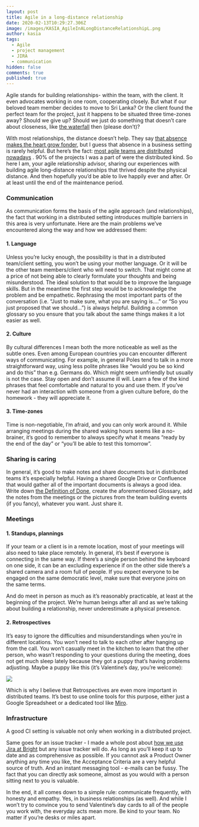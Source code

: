 ```yaml
---
layout: post
title: Agile in a long-distance relationship
date: 2020-02-13T10:29:27.306Z
image: /images/KASIA_AgileInALongDistanceRelationshipL.png
author: kasia
tags:
  - Agile
  - project management
  - JIRA
  - communication
hidden: false
comments: true
published: true
---
```

Agile stands for building relationships- within the team, with the client. It even advocates working in one room, cooperating closely. But what if our beloved team member decides to move to Sri Lanka? Or the client found the perfect team for the project, just it happens to be situated three time-zones away? Should we give up? Should we just do something that doesn’t care about closeness, like [the waterfall](<https://en.wikipedia.org/wiki/Waterfall_model>) then (please don’t)?

With most relationships, the distance doesn’t help. They say [that absence makes the heart grow fonder](<https://www.technologyreview.com/s/602131/data-mining-reveals-first-evidence-that-absence-really-does-make-the-heart-grow-fonder>), but I guess that absence in a business setting is rarely helpful. But here’s the fact: [most agile teams are distributed nowadays](<https://www.stateofagile.com/#ufh-i-521251909-13th-annual-state-of-agile-report/473508>) . 90% of the projects I was a part of were the distributed kind. So here I am, your agile relationship advisor, sharing our experiences with building agile long-distance relationships that thrived despite the physical distance. And then hopefully you’d be able to live happily ever and after. Or at least until the end of the maintenance period.

### Communication

As communication forms the basis of the agile approach (and relationships), the fact that working in a distributed setting introduces multiple barriers in this area is very unfortunate. Here are the main problems we’ve encountered along the way and how we addressed them:

#### 1. Language

Unless you’re lucky enough, the possibility is that in a distributed team/client setting, you won’t be using your mother language. Or it will be the other team members/client who will need to switch. That might come at a price of not being able to clearly formulate your thoughts and being misunderstood. The ideal solution to that would be to improve the language skills. But in the meantime the first step would be to acknowledge the problem and be empathetic. Rephrasing the most important parts of the conversation (i.e. “Just to make sure, what you are saying is….” or “So you just proposed that we should…”) is always helpful. Building a common glossary so you ensure that you talk about the same things makes it a lot easier as well.

#### 2. Culture

By cultural differences I mean both the more noticeable as well as the subtle ones. Even among European countries you can encounter different ways of communicating. For example, in general Poles tend to talk in a more straightforward way, using less polite phrases like “would you be so kind and do this” than e.g. Germans do. Which might seem unfriendly but usually is not the case. Stay open and don’t assume ill will. Learn a few of the kind phrases that feel comfortable and natural to you and use them. If you’ve never had an interaction with someone from a given culture before, do the homework - they will appreciate it.

#### 3. Time-zones

Time is non-negotiable, I’m afraid, and you can only work around it. While arranging meetings during the shared waking hours seems like a no-brainer, it’s good to remember to always specify what it means “ready by the end of the day” or “you’ll be able to test this tomorrow”.

### Sharing is caring

In general, it’s good to make notes and share documents but in distributed teams it’s especially helpful. Having a shared Google Drive or Confluence that would gather all of the important documents is always a good idea. Write down [the Definition of Done](<https://brightinventions.pl/blog/definition-of-done/>), create the aforementioned Glossary, add the notes from the meetings or the pictures from the team building events (if you fancy), whatever you want. Just share it.

### Meetings


#### 1. Standups, plannings

If your team or a client is in a remote location, most of your meetings will also need to take place remotely. In general, it’s best if everyone is connecting in the same way. If there’s a single person behind the keyboard on one side, it can be an excluding experience if on the other side there’s a shared camera and a room full of people. If you expect everyone to be engaged on the same democratic level, make sure that everyone joins on the same terms.

And do meet in person as much as it’s reasonably practicable, at least at the beginning of the project. We’re human beings after all and as we’re talking about building a relationship, never underestimate a physical presence.

#### 2. Retrospectives

It’s easy to ignore the difficulties and misunderstandings when you’re in different locations. You won’t need to talk to each other after hanging up from the call. You won’t casually meet in the kitchen to learn that the other person, who wasn’t responding to your questions during the meeting, does not get much sleep lately because they got a puppy that’s having problems adjusting. Maybe a puppy like this (it’s Valentine’s day, you’re welcome):

![](https://lh5.googleusercontent.com/d8PPlIRp5je1A89qUJWdstiO0yv8LN_BZHFrrBKi9ozdqwHGyC-QyosIZmvKR8fg-d6h5slXvvZHjOROCbePtogl0ep7q3x2jKfg7ACnXnROQFHuO6WXW0xyHwlgzq4txS-vLTEq)

Which is why I believe that Retrospectives are even more important in distributed teams. It’s best to use online tools for this purpose, either just a Google Spreadsheet or a dedicated tool like [Miro](<https://miro.com/>).

### Infrastructure

A good CI setting is valuable not only when working in a distributed project.

Same goes for an issue tracker - I made a whole post about [how we use Jira at Bright](<https://brightinventions.pl/blog/how-we-use-jira-at-bright/>) but any issue tracker will do. As long as you’ll keep it up to date and as comprehensive as possible. If you cannot ask a Product Owner anything any time you like, the Acceptance Criteria are a very helpful source of truth. And an instant messaging tool - e-mails can be fussy. The fact that you can directly ask someone, almost as you would with a person sitting next to you is valuable.

In the end, it all comes down to a simple rule: communicate frequently, with honesty and empathy. Yes, in business relationships (as well). And while I won’t try to convince you to send Valentine’s day cards to all of the people you work with, the everyday acts mean more. Be kind to your team. No matter if you’re desks or miles apart.
